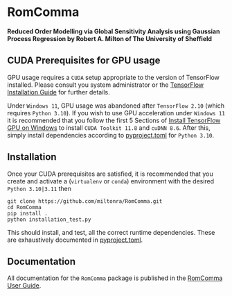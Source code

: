 # RomComma

**Reduced Order Modelling via Global Sensitivity Analysis using Gaussian Process Regression by Robert A. Milton of The University of Sheffield**

## CUDA Prerequisites for GPU usage
GPU usage requires a `CUDA` setup appropriate to the version of TensorFlow installed. 
Please consult you system administrator or the [TensorFlow Installation Guide](https://www.tensorflow.org/install) for further details.

Under `Windows 11`, GPU usage was abandoned after ``TensorFlow 2.10`` (which requires `Python 3.10`). 
If you wish to use GPU acceleration under `Windows 11` it is recommended that you follow the first 5 Sections of 
[Install TensorFlow GPU on Windows](https://www.lavivienpost.com/install-tensorflow-gpu-on-windows-complete-guide/)
to install `CUDA Toolkit 11.8` and `cuDNN 8.6`.
After this, simply install dependencies according to [pyproject.toml](https://github.com/miltonra/RomComma/blob/main/pyproject.toml) 
for `Python 3.10`.

## Installation
Once your CUDA prerequisites are satisfied, it is recommended that you create and activate a (`virtualenv` or `conda`) environment 
with the desired `Python 3.10|3.11` then
```
git clone https://github.com/miltonra/RomComma.git
cd RomComma
pip install .
python installation_test.py
```
This should install, and test, all the correct runtime dependencies. These are exhaustively documented in 
[pyproject.toml](https://github.com/miltonra/RomComma/blob/main/pyproject.toml).

## Documentation
All documentation for the ``RomComma`` package is published in the [RomComma User Guide](https://miltonra.github.io/RomComma/).
